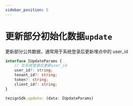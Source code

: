 ```yaml
---
sidebar_position: 5
---
```


# 更新部分初始化数据`update`

更新部分公共数据，通常用于系统登录后更新埋点中的 user_id

```typescript
interface IUpdateParams {
    // 在系统登录后更新user_id
    user_id?: string;
    tenant_id?: string;
    token?: string;
    client_id?: string;
}

tezignSdk.update: (data: IUpdateParams)
```
